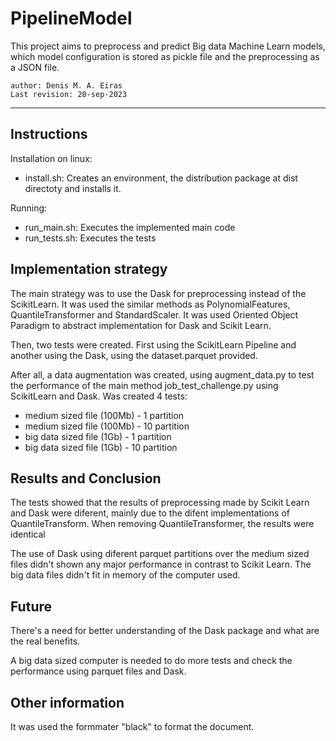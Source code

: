 # PipelineModel

This project aims to preprocess and predict Big data Machine Learn models, which model configuration is stored as pickle file and the preprocessing as a JSON file.

~~~
author: Denis M. A. Eiras
Last revision: 20-sep-2023
~~~

--- 

## Instructions

Installation on linux:
- install.sh: Creates an environment, the distribution package at dist directoty and installs it.

Running:
- run_main.sh: Executes the implemented main code
- run_tests.sh: Executes the tests

## Implementation strategy

The main strategy was to use the Dask for preprocessing instead of the ScikitLearn. It was used the similar methods as PolynomialFeatures, QuantileTransformer and StandardScaler.
It was used Oriented Object Paradigm to abstract implementation for Dask and Scikit Learn.

Then, two tests were created. First using the ScikitLearn Pipeline and another using the Dask, using the dataset.parquet provided. 

After all, a data augmentation was created, using augment_data.py to test the performance of the main method job_test_challenge.py using ScikitLearn and Dask.
Was created 4 tests:
- medium sized file (100Mb) - 1 partition
- medium sized file (100Mb) - 10 partition
- big data sized file (1Gb) - 1 partition
- big data sized file (1Gb) - 10 partition 

## Results and Conclusion

The tests showed that the results of preprocessing made by Scikit Learn and Dask were diferent, mainly due to the difent implementations of QuantileTransform. When removing QuantileTransformer, the results were identical

The use of Dask using diferent parquet partitions over the medium sized files didn't shown any major performance in contrast to Scikit Learn. The big data files didn't fit in memory of the computer used.

## Future

There's a need for better understanding of the Dask package and what are the real benefits. 

A big data sized computer is needed to do more tests and check the performance using parquet files and Dask.

## Other information

It was used the formmater "black" to format the document.
